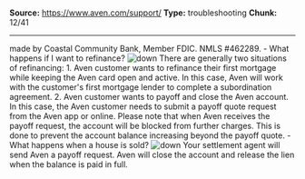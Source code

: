# 

**Source:** https://www.aven.com/support/
**Type:** troubleshooting
**Chunk:** 12/41

---

made by Coastal Community Bank, Member FDIC. NMLS #462289. \- What happens if I want to refinance? ![down](https://www.aven.com/img/down.bb266b57.svg) There are generally two situations of refinancing: 1\. Aven customer wants to refinance their first mortgage while keeping the Aven card open and active. In this case, Aven will work with the customer's first mortgage lender to complete a subordination agreement. 2\. Aven customer wants to payoff and close the Aven account. In this case, the Aven customer needs to submit a payoff quote request from the Aven app or online. Please note that when Aven receives the payoff request, the account will be blocked from further charges. This is done to prevent the account balance increasing beyond the payoff quote. \- What happens when a house is sold? ![down](https://www.aven.com/img/down.bb266b57.svg) Your settlement agent will send Aven a payoff request. Aven will close the account and release the lien when the balance is paid in full.